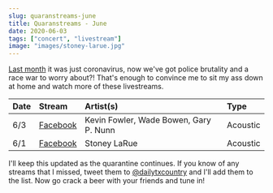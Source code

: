 ```yaml
---
slug: quaranstreams-june
title: Quaranstreams - June
date: 2020-06-03
tags: ["concert", "livestream"]
image: "images/stoney-larue.jpg"
---
```


[Last month][may] it was just coronavirus, now we've got police brutality and a race war to worry about?! That's enough to convince me to sit my ass down at home and watch more of these livestreams.

| Date | Stream                     | Artist(s)                              | Type     |
| :--- | :------------------------- | :------------------------------------- | :------- |
| 6/3  | [Facebook][kevin-fowler-1] | Kevin Fowler, Wade Bowen, Gary P. Nunn | Acoustic |
| 6/1  | [Facebook][stoney-larue-1] | Stoney LaRue                           | Acoustic |

I'll keep this updated as the quarantine continues. If you know of any streams that I missed, tweet them to [@dailytxcountry][twitter] and I'll add them to the list. Now go crack a beer with your friends and tune in!

[may]: /posts/quaranstreams-may
[kevin-fowler-1]: https://www.facebook.com/15822102761/videos/561156154597292
[stoney-larue-1]: https://www.facebook.com/144950267652/videos/991476941268055
[twitter]: https://twitter.com/dailytxcountry
